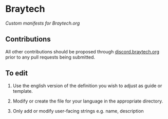 # Braytech
_Custom manifests for Braytech.org_

## Contributions

All other contributions should be proposed through [discord.braytech.org](https://discord.bray.tech) prior to any pull requests being submitted.

## To edit

1. Use the english version of the definition you wish to adjust as guide or template.

2. Modify or create the file for your language in the appropriate directory.

3. Only add or modify user-facing strings e.g. name, description
